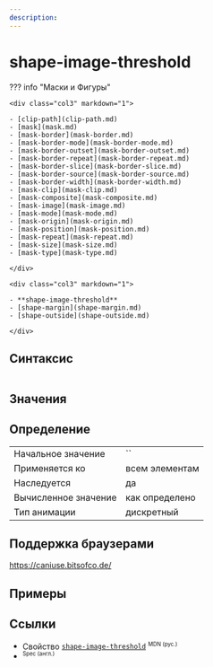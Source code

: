 ```yaml
---
description:
---
```

<!-- TODO: -->
# shape-image-threshold

??? info "Маски и Фигуры"

    <div class="col3" markdown="1">

    - [clip-path](clip-path.md)
    - [mask](mask.md)
    - [mask-border](mask-border.md)
    - [mask-border-mode](mask-border-mode.md)
    - [mask-border-outset](mask-border-outset.md)
    - [mask-border-repeat](mask-border-repeat.md)
    - [mask-border-slice](mask-border-slice.md)
    - [mask-border-source](mask-border-source.md)
    - [mask-border-width](mask-border-width.md)
    - [mask-clip](mask-clip.md)
    - [mask-composite](mask-composite.md)
    - [mask-image](mask-image.md)
    - [mask-mode](mask-mode.md)
    - [mask-origin](mask-origin.md)
    - [mask-position](mask-position.md)
    - [mask-repeat](mask-repeat.md)
    - [mask-size](mask-size.md)
    - [mask-type](mask-type.md)

    </div>

    <div class="col3" markdown="1">

    - **shape-image-threshold**
    - [shape-margin](shape-margin.md)
    - [shape-outside](shape-outside.md)

    </div>

## Синтаксис

```css

```

## Значения

## Определение

|                      |                |
| -------------------- | -------------- |
| Начальное значение   | ``             |
| Применяется ко       | всем элементам |
| Наследуется          | да             |
| Вычисленное значение | как определено |
| Тип анимации         | дискретный     |

## Поддержка браузерами

https://caniuse.bitsofco.de/

## Примеры

## Ссылки

- Свойство [`shape-image-threshold`](https://developer.mozilla.org/ru/docs/Web/CSS/shape-image-threshold) <sup><small>MDN (рус.)</small></sup>
- []() <sup><small>Spec (англ.)</small></sup>
